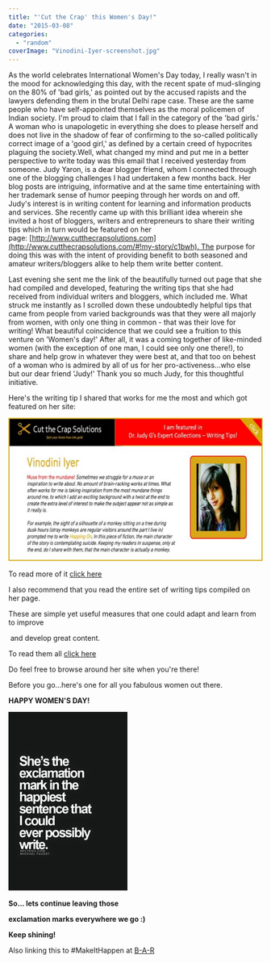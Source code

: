 ```yaml
---
title: "'Cut the Crap' this Women's Day!"
date: "2015-03-08"
categories: 
  - "random"
coverImage: "Vinodini-Iyer-screenshot.jpg"
---
```


As the world celebrates International Women's Day today, I really wasn't in the mood for acknowledging this day, with the recent spate of mud-slinging on the 80% of 'bad girls,' as pointed out by the accused rapists and the lawyers defending them in the brutal Delhi rape case. These are the same people who have self-appointed themselves as the moral policemen of Indian society. I'm proud to claim that I fall in the category of the 'bad girls.' A woman who is unapologetic in everything she does to please herself and does not live in the shadow of fear of confirming to the so-called politically correct image of a 'good girl,' as defined by a certain creed of hypocrites plaguing the society.Well, what changed my mind and put me in a better perspective to write today was this email that I received yesterday from someone. Judy Yaron, is a dear blogger friend, whom I connected through one of the blogging challenges I had undertaken a few months back. Her blog posts are intriguing, informative and at the same time entertaining with her trademark sense of humor peeping through her words on and off. Judy's interest is in writing content for learning and information products and services. She recently came up with this brilliant idea wherein she invited a host of bloggers, writers and entrepreneurs to share their writing tips which in turn would be featured on her page: [http://www.cutthecrapsolutions.com](http://www.cutthecrapsolutions.com/#!my-story/c1bwh). The purpose for doing this was with the intent of providing benefit to both seasoned and amateur writers/bloggers alike to help them write better content.

Last evening she sent me the link of the beautifully turned out page that she had compiled and developed, featuring the writing tips that she had received from individual writers and bloggers, which included me. What struck me instantly as I scrolled down these undoubtedly helpful tips that came from people from varied backgrounds was that they were all majorly from women, with only one thing in common - that was their love for writing! What beautiful coincidence that we could see a fruition to this venture on 'Women's day!' After all, it was a coming together of like-minded women (with the exception of one man, I could see only one there!), to share and help grow in whatever they were best at, and that too on behest of a woman who is admired by all of us for her pro-activeness...who else but our dear friend 'Judy!' Thank you so much Judy, for this thoughtful initiative.

Here's the writing tip I shared that works for me the most and which got featured on her site:

[![](images/Vinodini-Iyer-screenshot.jpg)](http://ifsbutsandsetcs.com/wp-content/uploads/2015/03/Vinodini-Iyer-screenshot.jpg)

To read more of it [click here](http://bit.ly/1wcXFoC)

I also recommend that you read the entire set of writing tips compiled on her page.

These are simple yet useful measures that one could adapt and learn from to improve

 and develop great content.

To read them all [click here](http://bit.ly/18pxEan)

Do feel free to browse around her site when you're there!

Before you go...here's one for all you fabulous women out there.

**HAPPY WOMEN'S DAY!**

[![](images/wo.jpg)](http://ifsbutsandsetcs.com/wp-content/uploads/2015/03/wo.jpg)

**So... lets continue leaving those** 

**exclamation marks everywhere we go :)**

**Keep shining!**

Also linking this to #MakeItHappen at [B-A-R](https://blogarhythmblog.wordpress.com/2015/03/07/international-womens-day-link-up-2015/)
